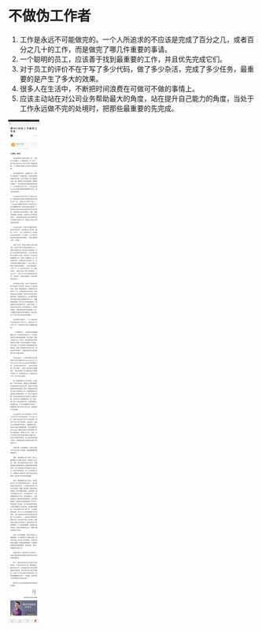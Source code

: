 # 不做伪工作者

1. 工作是永远不可能做完的。一个人所追求的不应该是完成了百分之几，或者百分之几十的工作，而是做完了哪几件重要的事请。
2. 一个聪明的员工，应该善于找到最重要的工作，并且优先完成它们。
3. 对于员工的评价不在于写了多少代码，做了多少杂活，完成了多少任务，最重要的是产生了多大的效果。
4. 很多人在生活中，不断把时间浪费在可做可不做的事情上。
5. 应该主动站在对公司业务帮助最大的角度，站在提升自己能力的角度，当处于工作永远做不完的处境时，把那些最重要的先完成。

![wj-10-10-第001封信丨不做伪工作者【公众号：网课汇】](assets/wj-10-10-第001封信丨不做伪工作者【公众号：网课汇】.png)